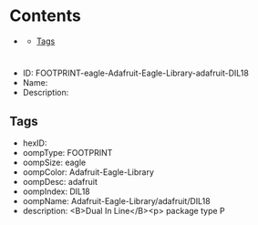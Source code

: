 



Contents
========

* [](#)
	* [Tags](#tags)

# 

- ID: FOOTPRINT-eagle-Adafruit-Eagle-Library-adafruit-DIL18
- Name: 
- Description: 

## Tags

- hexID: 
- oompType: FOOTPRINT
- oompSize: eagle
- oompColor: Adafruit-Eagle-Library
- oompDesc: adafruit
- oompIndex: DIL18
- oompName: Adafruit-Eagle-Library/adafruit/DIL18
- description: &lt;B&gt;Dual In Line&lt;/B&gt;&lt;p&gt;
package type P

